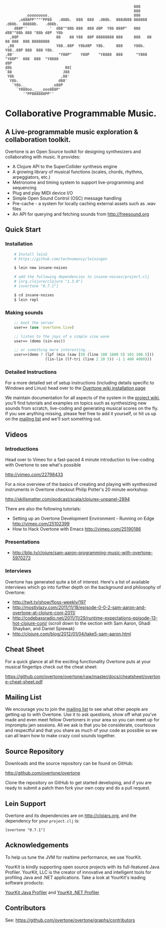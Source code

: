                                                               888
                                                              888
             _ooooooooo._                                     888
          ,o888PP""""PP88   .d88b.  888  888  .d88b.  888d888 888888 .d88b.  88888b.   .d88b.
        d88P''          '  d88""88b 888  888 d8P  Y8b 888P"   888   d88""88b 888 "88b d8P  Y8b
      ,88P                 88    88 Y88  88P 88888888 888     888   88    88 888  888 88888888
     ,88                   Y88..88P  Y8bd8P  Y8b.     888     Y88b. Y88..88P 888  888 Y8b.
    ,88'                    "Y88P"    Y88P    "Y8888  888      "Y888 "Y88P"  888  888  "Y8888
    d8P
    d8b                        88[
    `88                       J88
     Y8b                     ,88'
      Y8b.                  d88'
       `Y8b._            _o88P
         `Y888oo.____ooo888P'
            '"PP888888PP''



# Collaborative Programmable Music.

## A Live-programmable music exploration & collaboration toolkit.

Overtone is an Open Source toolkit for designing synthesizers and
collaborating with music.  It provides:

* A Clojure API to the SuperCollider synthesis engine
* A growing library of musical functions (scales, chords, rhythms,
  arpeggiators, etc.)
* Metronome and timing system to support live-programming and sequencing
* Plug and play MIDI device I/O
* Simple Open Sound Control (OSC) message handling
* Pre-cache - a system for locally caching external assets such as .wav
  files
* An API for querying and fetching sounds from http://freesound.org

## Quick Start

### Installation

```sh
    # Install lein2
    # https://github.com/technomancy/leiningen

    $ lein new insane-noises

    # add the following dependencies to insane-noises/project.clj
    # [org.clojure/clojure "1.3.0"]
    # [overtone "0.7.1"]

    $ cd insane-noises
    $ lein repl
```

### Making sounds


```clj
    ;; boot the server
    user=> (use 'overtone.live)

    ;; listen to the joys of a simple sine wave
    user=> (demo (sin-osc))

    ;; or something more interesting...
    user=>(demo 7 (lpf (mix (saw [50 (line 100 1600 5) 101 100.5]))
                  (lin-lin (lf-tri (line 2 20 5)) -1 1 400 4000)))
```

### Detailed Instructions

For a more detailed set of setup instructions (including details
specific to Windows and Linux) head over to the
[Overtone wiki installation page](https://github.com/overtone/overtone/wiki/Installing-Overtone)

We maintain documentation for all aspects of the system in the
[project wiki](https://github.com/overtone/overtone/wiki/Home), you'll
find tutorials and examples on topics such as synthesizing new sounds
from scratch, live-coding and generating musical scores on the fly. If
you see anything missing, please feel free to add it yourself, or hit us
up on the [mailing list](http://groups.google.com/group/overtone) and
we'll sort something out.

##  Videos

### Introductions

Head over to Vimeo for a fast-paced 4 minute introduction to live-coding
with Overtone to see what's possible

  http://vimeo.com/22798433

For a nice overview of the basics of creating and playing with
synthesized instruments in Overtone checkout Philip Potter's 20 minute
workshop:

  http://skillsmatter.com/podcast/scala/clojurex-unpanel-2894

There are also the following tutorials:

* Setting up an Overtone Development Environment - Running on Edge
  http://vimeo.com/25102399
* How to Hack Overtone with Emacs http://vimeo.com/25190186

### Presentations

* http://blip.tv/clojure/sam-aaron-programming-music-with-overtone-5970273

### Interviews

Overtone has generated quite a bit of interest. Here's a list of
available interviews which go into further depth on the background and
philosophy of Overtone:

* http://twit.tv/show/floss-weekly/197
* http://mostlylazy.com/2011/11/18/episode-0-0-2-sam-aaron-and-overtone-at-clojure-conj-2011/
* http://codebassradio.net/2011/11/29/runtime-expectations-episode-13-hot-clojure-conj/
  (scroll down to the section with Sam Aaron, Ghadi Shayban, and Daniel Spiewak)
* http://clojure.com/blog/2012/01/04/take5-sam-aaron.html


## Cheat Sheet

For a quick glance at all the exciting functionality Overtone puts at
your musical fingertips check out the cheat sheet:

https://github.com/overtone/overtone/raw/master/docs/cheatsheet/overtone-cheat-sheet.pdf


## Mailing List

We encourage you to join the
[mailing list](http://groups.google.com/group/overtone) to see what
other people are getting up to with Overtone. Use it to ask questions,
show off what you've made and even meet fellow Overtoners in your area
so you can meet up for impromptu jam sessions. All we ask is that you be
considerate, courteous and respectful and that you share as much of your
code as possible so we can all learn how to make crazy cool sounds
together.

## Source Repository

Downloads and the source repository can be found on GitHub:

  http://github.com/overtone/overtone

Clone the repository on GitHub to get started developing, and if you are
ready to submit a patch then fork your own copy and do a pull request.

##  Lein Support

Overtone and its dependencies are on http://clojars.org, and the
dependency for your `project.clj` is:

    [overtone "0.7.1"]

## Acknowledgements

To help us tune the JVM for realtime performance, we use YourKit.

YourKit is kindly supporting open source projects with its full-featured
Java Profiler.  YourKit, LLC is the creator of innovative and
intelligent tools for profiling Java and .NET applications. Take a look
at YourKit's leading software products:

[YourKit Java Profiler](http://www.yourkit.com/java/profiler/index.jsp) and
[YourKit .NET Profiler](http://www.yourkit.com/.net/profiler/index.jsp)

## Contributors

See: https://github.com/overtone/overtone/graphs/contributors
